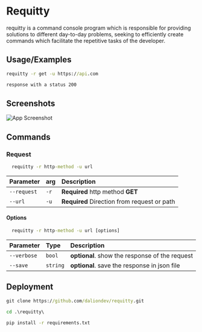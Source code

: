 
# Requitty

requitty is a command console program which is responsible for providing solutions to different day-to-day problems, seeking to efficiently create commands which facilitate the repetitive tasks of the developer.




## Usage/Examples

```cmd
requitty -r get -u https://api.com

```
```cmd
response with a status 200
```

## Screenshots

![App Screenshot](https://user-images.githubusercontent.com/111100025/204715278-4164d199-4872-461a-af95-5350ca116647.png)



## Commands

### Request

```cmd
  requitty -r http-method -u url
```

| Parameter | arg     | Description                |
| :-------- | :------- | :------------------------- |
| `--request` | `-r` | **Required** http method **GET** |
| `--url` | `-u` | **Required** Direction from request or path |

#### Options

```cmd
  requitty -r http-method -u url [options]
```

| Parameter | Type     | Description                       |
| :-------- | :------- | :-------------------------------- |
| `--verbose`      | `bool` | **optional**. show the response of the request |
| `--save`      | `string` | **optional**. save the response in json file |


## Deployment


```cmd
git clone https://github.com/daliondev/requitty.git
```


```cmd
cd .\requitty\
```

```cmd
pip install -r requirements.txt
```
